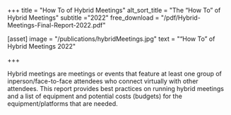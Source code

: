 +++
title = "How To of Hybrid Meetings"
alt_sort_title = "The “How To” of Hybrid Meetings"
subtitle ="2022"
free_download = "/pdf/Hybrid-Meetings-Final-Report-2022.pdf"

[asset]
  image = "/publications/hybridMeetings.jpg"
  text = "“How To” of Hybrid Meetings 2022"


+++

Hybrid meetings are meetings or events that feature at least one group of inperson/face-to-face attendees who connect virtually with other attendees. This report provides best practices on running hybrid meetings and a list of equipment and potential costs (budgets) for the equipment/platforms that are needed.